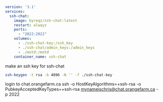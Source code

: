 ```yaml
version: '3.1'
services:
  ssh-chat:
    image: byreqz/ssh-chat:latest
    restart: always
    ports:
      - "2022:2022"
    volumes:
      - ./ssh-chat-key:/ssh_key
      - ./ssh-chat/admin_keys:/admin_keys
      - ./motd:/motd
    container_name: ssh-chat
```

make an ssh key for ssh-chat
```bash
ssh-keygen -t rsa -b 4096 -N '' -f ./ssh-chat-key
```

login to chat.orangefarm.ca
ssh -o HostKeyAlgorithms=+ssh-rsa -o PubkeyAcceptedKeyTypes=+ssh-rsa mynameischris@chat.orangefarm.ca -p 2022
